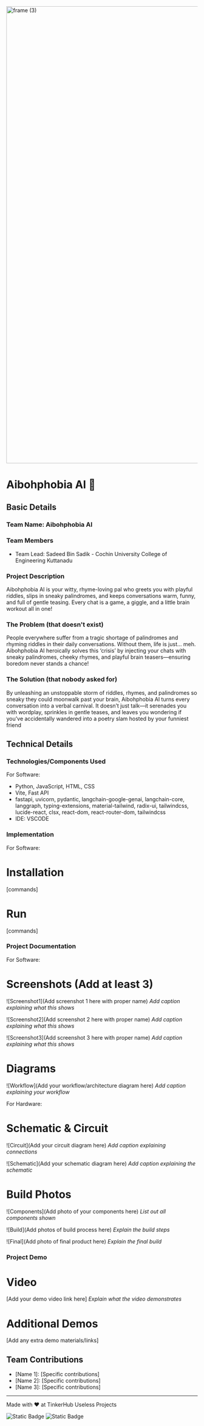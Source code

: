 <img width="3188" height="1202" alt="frame (3)" src="https://github.com/user-attachments/assets/517ad8e9-ad22-457d-9538-a9e62d137cd7" />


# Aibohphobia AI 🎯


## Basic Details
### Team Name: Aibohphobia AI


### Team Members
- Team Lead: Sadeed Bin Sadik - Cochin University College of Engineering Kuttanadu

### Project Description
Aibohphobia AI is your witty, rhyme-loving pal who greets you with playful riddles, slips in sneaky palindromes, and keeps conversations warm, funny, and full of gentle teasing. Every chat is a game, a giggle, and a little brain workout all in one!

### The Problem (that doesn't exist)
People everywhere suffer from a tragic shortage of palindromes and rhyming riddles in their daily conversations. Without them, life is just… meh. Aibohphobia AI heroically solves this ‘crisis’ by injecting your chats with sneaky palindromes, cheeky rhymes, and playful brain teasers—ensuring boredom never stands a chance!

### The Solution (that nobody asked for)
By unleashing an unstoppable storm of riddles, rhymes, and palindromes so sneaky they could moonwalk past your brain, Aibohphobia AI turns every conversation into a verbal carnival. It doesn’t just talk—it serenades you with wordplay, sprinkles in gentle teases, and leaves you wondering if you’ve accidentally wandered into a poetry slam hosted by your funniest friend

## Technical Details
### Technologies/Components Used
For Software:
- Python, JavaScript, HTML, CSS
- Vite, Fast API
- fastapi, uvicorn, pydantic, langchain-google-genai, langchain-core, langgraph, typing-extensions, material-tailwind, radix-ui, tailwindcss, lucide-react, clsx, react-dom, react-router-dom, tailwindcss
- IDE: VSCODE

### Implementation
For Software:
# Installation
[commands]

# Run
[commands]

### Project Documentation
For Software:

# Screenshots (Add at least 3)
![Screenshot1](Add screenshot 1 here with proper name)
*Add caption explaining what this shows*

![Screenshot2](Add screenshot 2 here with proper name)
*Add caption explaining what this shows*

![Screenshot3](Add screenshot 3 here with proper name)
*Add caption explaining what this shows*

# Diagrams
![Workflow](Add your workflow/architecture diagram here)
*Add caption explaining your workflow*

For Hardware:

# Schematic & Circuit
![Circuit](Add your circuit diagram here)
*Add caption explaining connections*

![Schematic](Add your schematic diagram here)
*Add caption explaining the schematic*

# Build Photos
![Components](Add photo of your components here)
*List out all components shown*

![Build](Add photos of build process here)
*Explain the build steps*

![Final](Add photo of final product here)
*Explain the final build*

### Project Demo
# Video
[Add your demo video link here]
*Explain what the video demonstrates*

# Additional Demos
[Add any extra demo materials/links]

## Team Contributions
- [Name 1]: [Specific contributions]
- [Name 2]: [Specific contributions]
- [Name 3]: [Specific contributions]

---
Made with ❤️ at TinkerHub Useless Projects 

![Static Badge](https://img.shields.io/badge/TinkerHub-24?color=%23000000&link=https%3A%2F%2Fwww.tinkerhub.org%2F)
![Static Badge](https://img.shields.io/badge/UselessProjects--25-25?link=https%3A%2F%2Fwww.tinkerhub.org%2Fevents%2FQ2Q1TQKX6Q%2FUseless%2520Projects)
